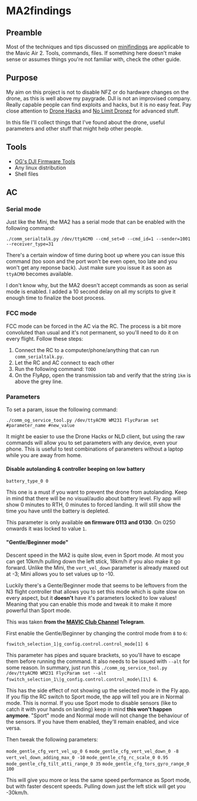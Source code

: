 # MA2findings

## Preamble

Most of the techniques and tips discussed on [minifindings](https://github.com/444A49/minifindings) are applicable to the Mavic Air 2. Tools, commands, files. If something here doesn't make sense or assumes things you're not familiar with, check the other guide.

## Purpose

My aim on this project is not to disable NFZ or do hardware changes on the drone, as this is well above my paygrade. DJI is not an improvised company. Really capable people can find exploits and hacks, but it is no easy feat. Pay close attention to [Drone Hacks](https://drone-hacks.com/) and [No Limit Dronez](https://nolimitdronez.com/) for advanced stuff.

In this file I'll collect things that I've found about the drone, useful parameters and other stuff that might help other people. 

## Tools

* [OG's DJI Firmware Tools](https://github.com/o-gs/dji-firmware-tools/)
* Any linux distribution
* Shell files

## AC

### Serial mode

Just like the Mini, the MA2 has a serial mode that can be enabled with the following command:

```./comm_serialtalk.py /dev/ttyACM0 --cmd_set=0 --cmd_id=1 --sender=1001 --receiver_type=31```

There's a certain window of time during boot up where you can issue this command (too soon and the port won't be even open, too late and you won't get any reponse back). Just make sure you issue it as soon as `ttyACM0` becomes available.

I don't know why, but the MA2 doesn't accept commands as soon as serial mode is enabled. I added a 10 second delay on all my scripts to give it enough time to finalize the boot process.

### FCC mode

FCC mode can be forced in the AC via the RC. The process is a bit more convoluted than usual and it's not permanent, so you'll need to do it on every flight. Follow these steps:

1) Connect the RC to a computer/phone/anything that can run `comm_serialtalk.py`.
2) Let the RC and AC connect to each other
3) Run the following command: `TODO`
4) On the FlyApp, open the transmission tab and verify that the string `1km` is above the grey line.

### Parameters

To set a param, issue the following command:

`./comm_og_service_tool.py /dev/ttyACM0 WM231 FlycParam set #parameter_name #new_value`

It might be easier to use the Drone Hacks or NLD client, but using the raw commands will allow you to set parameters with any device, even your phone. This is useful to test combinations of parameters without a laptop while you are away from home.


#### Disable autolanding & controller beeping on low battery

`battery_type_0 0`

This one is a must if you want to prevent the drone from autolanding. Keep in mind that there will be no visual/audio about battery level. Fly app will show 0 minutes to RTH, 0 minutes to forced landing. It will still show the time you have until the battery is depleted.

This parameter is only available **on firmware 0113 and 0130**. On 0250 onwards it was locked to value `1`.

#### "Gentle/Beginner mode"

Descent speed in the MA2 is quite slow, even in Sport mode. At most you can get 10km/h pulling down the left stick, 18km/h if you also make it go forward. Unlike the Mini, the `vert_vel_down` parameter is already maxed out at -3; Mini allows you to set values up to -10.

Luckily there's a Gente/Beginner mode that seems to be leftovers from the N3 flight controller that allows you to set this mode which is quite slow on every aspect, but it **doesn't** have it's parameters locked to low values! Meaning that you can enable this mode and tweak it to make it more powerful than Sport mode.

This was taken **from the [MAVIC Club Channel](https://t.me/mavic_club_channel) Telegram**.

First enable the Gentle/Beginner by changing the control mode from `8` to `6`:

`fswitch_selection_1|g_config.control.control_mode[1] 6`

This parameter has pipes and square brackets, so you'll have to escape them before running the command. It also needs to be issued with `--alt` for some reason. In summary, just run this `./comm_og_service_tool.py /dev/ttyACM0 WM231 FlycParam set --alt fswitch_selection_1\|g_config.control.control_mode\[1\] 6`.

This has the side effect of not showing up the selected mode in the Fly app. If you flip the RC switch to Sport mode, the app will tell you are in Normal mode. This is normal. If you use Sport mode to disable sensors (like to catch it with your hands on landing) keep in mind **this won't happen anymore**. "Sport" mode and Normal mode will not change the behaviour of the sensors. If you have them enabled, they'll remain enabled, and vice versa.

Then tweak the following parameters:

`mode_gentle_cfg_vert_vel_up_0 6`
`mode_gentle_cfg_vert_vel_down_0 -8`
`vert_vel_down_adding_max_0 -10`
`mode_gentle_cfg_rc_scale_0 0.95`
`mode_gentle_cfg_tilt_atti_range_0 35`
`mode_gentle_cfg_tors_gyro_range_0 100`

This will give you more or less the same speed performance as Sport mode, but with faster descent speeds. Pulling down just the left stick will get you -30km/h.
